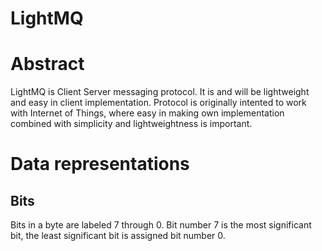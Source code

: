 # LightMQ

# Abstract
LightMQ is Client Server messaging protocol. It is and will be lightweight and easy in client implementation. Protocol is originally intented to work with Internet of Things, where easy in making own implementation combined with simplicity and lightweightness is important.


# Data representations
## Bits
Bits in a byte are labeled 7 through 0. Bit number 7 is the most significant bit, the least significant bit is assigned bit number 0.
